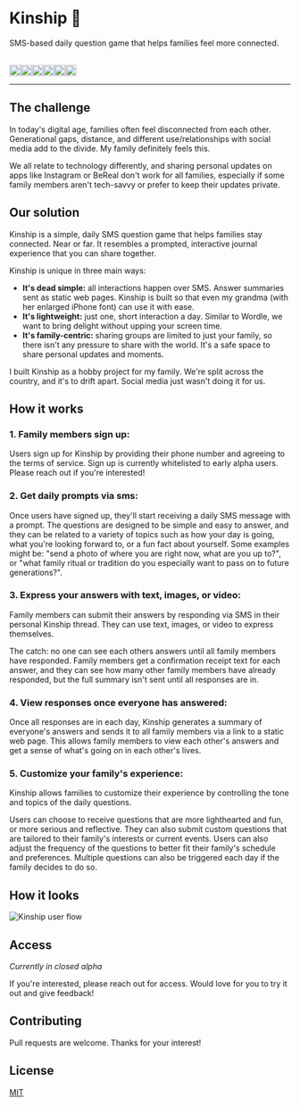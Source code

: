 # Kinship 🌱

SMS-based daily question game that helps families feel more connected.

<br>
<div style="display: flex;">
  <img src="https://img.shields.io/badge/TypeScript-007ACC?style=for-the-badge&logo=typescript&logoColor=white" height="20" />
  <img src="https://img.shields.io/badge/next.js-000000?style=for-the-badge&logo=nextdotjs&logoColor=white" height="20" />
  <img src="https://img.shields.io/badge/Amazon%20DynamoDB-4053D6?style=for-the-badge&logo=Amazon%20DynamoDB&logoColor=white" height="20" />
  <img src="https://img.shields.io/badge/Twilio-F22F46?style=for-the-badge&logo=Twilio&logoColor=white" height="20" />
  <img src="https://img.shields.io/badge/Tailwind_CSS-38B2AC?style=for-the-badge&logo=tailwind-css&logoColor=white" height="20" />
  <img src="https://img.shields.io/badge/Amazon_AWS-FF9900?style=for-the-badge&logo=amazonaws&logoColor=white" height="20" />
</div>

---

## The challenge

In today's digital age, families often feel disconnected from each other. Generational gaps, distance, and different use/relationships with social media add to the divide. My family definitely feels this.

We all relate to technology differently, and sharing personal updates on apps like Instagram or BeReal don't work for all families, especially if some family members aren't tech-savvy or prefer to keep their updates private.

## Our solution

Kinship is a simple, daily SMS question game that helps families stay connected. Near or far. It resembles a prompted, interactive journal experience that you can share together.

Kinship is unique in three main ways:

-   **It's dead simple:** all interactions happen over SMS. Answer summaries sent as static web pages. Kinship is built so that even my grandma (with her enlarged iPhone font) can use it with ease.
-   **It's lightweight:** just one, short interaction a day. Similar to Wordle, we want to bring delight without upping your screen time.
-   **It's family-centric:** sharing groups are limited to just your family, so there isn't any pressure to share with the world. It's a safe space to share personal updates and moments.

I built Kinship as a hobby project for my family. We're split across the country, and it's to drift apart. Social media just wasn't doing it for us.

## How it works

### 1. **Family members sign up:**

Users sign up for Kinship by providing their phone number and agreeing to the terms of service. Sign up is currently whitelisted to early alpha users. Please reach out if you're interested!

### 2. **Get daily prompts via sms:**

Once users have signed up, they'll start receiving a daily SMS message with a prompt. The questions are designed to be simple and easy to answer, and they can be related to a variety of topics such as how your day is going, what you're looking forward to, or a fun fact about yourself. Some examples might be: "send a photo of where you are right now, what are you up to?", or "what family ritual or tradition do you especially want to pass on to future generations?".

### 3. **Express your answers with text, images, or video:**

Family members can submit their answers by responding via SMS in their personal Kinship thread. They can use text, images, or video to express themselves.

The catch: no one can see each others answers until all family members have responded. Family members get a confirmation receipt text for each answer, and they can see how many other family members have already responded, but the full summary isn't sent until all responses are in.

### 4. **View responses once everyone has answered:**

Once all responses are in each day, Kinship generates a summary of everyone's answers and sends it to all family members via a link to a static web page. This allows family members to view each other's answers and get a sense of what's going on in each other's lives.

### 5. **Customize your family's experience:**

Kinship allows families to customize their experience by controlling the tone and topics of the daily questions.

Users can choose to receive questions that are more lighthearted and fun, or more serious and reflective. They can also submit custom questions that are tailored to their family's interests or current events. Users can also adjust the frequency of the questions to better fit their family's schedule and preferences. Multiple questions can also be triggered each day if the family decides to do so.

## How it looks

![Kinship user flow](https://res.cloudinary.com/dfuyisjqi/image/upload/v1683811744/kinship/flowdemo_afkdrz.png)

## Access

_Currently in closed alpha_

If you're interested, please reach out for access. Would love for you to try it out and give feedback!

## Contributing

Pull requests are welcome. Thanks for your interest!

## License

[MIT](https://choosealicense.com/licenses/mit/)
